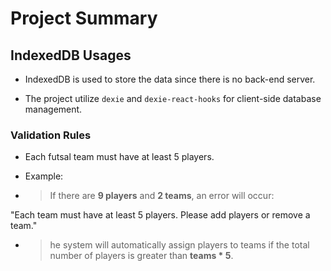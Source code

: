 # Project Summary

## IndexedDB Usages 

* IndexedDB is used to store the data since there is no back-end server.

* The project utilize `dexie` and `dexie-react-hooks` for client-side database management.

### Validation Rules

* Each futsal team must have at least 5 players.

* Example:

* > If there are **9 players** and **2 teams**, an error will occur:

"Each team must have at least 5 players. Please add players or remove a team."
* > he system will automatically assign players to teams if the total number of players is greater than **teams * 5**.
